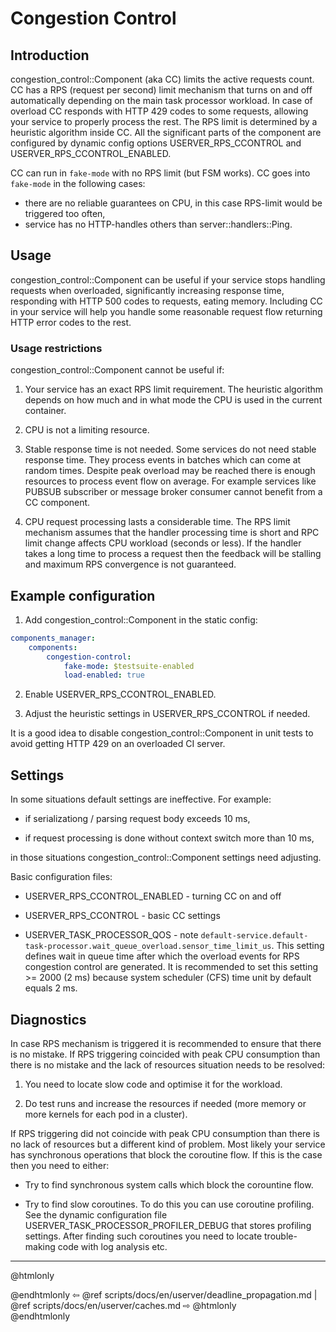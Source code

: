 # Congestion Control

## Introduction

congestion_control::Component (aka CC) limits the active requests count. CC has a RPS (request per second) limit mechanism that turns on
and off automatically depending on the main task processor workload. In case of overload CC responds with HTTP 429 codes to some requests,
allowing your service to properly process the rest. The RPS limit is determined by a heuristic algorithm inside CC. 
All the significant parts of the component are configured by dynamic config options USERVER_RPS_CCONTROL and USERVER_RPS_CCONTROL_ENABLED.

CC can run in `fake-mode` with no RPS limit (but FSM works). CC goes into `fake-mode` in the following cases:

* there are no reliable guarantees on CPU, in this case RPS-limit would be triggered too often,
* service has no HTTP-handles others than server::handlers::Ping.

## Usage

congestion_control::Component can be useful if your service stops handling requests when overloaded, significantly increasing response time, responding with HTTP 500 codes to requests, eating memory.
Including CC in your service will help you handle some reasonable request flow returning HTTP error codes to the rest. 

### Usage restrictions

congestion_control::Component cannot be useful if:

1. Your service has an exact RPS limit requirement. The heuristic algorithm depends on how much and in what mode the CPU is used in the current container. 

2. CPU is not a limiting resource.

3. Stable response time is not needed. Some services do not need stable response time. They process events in batches which can come at random times. Despite peak overload may be reached there is enough resources to process event flow on average. For example services like PUBSUB subscriber or message broker consumer cannot benefit from a CC component.

4. CPU request processing lasts a considerable time. The RPS limit mechanism assumes that the handler processing time is short and RPC limit change affects CPU workload (seconds or less). If the handler takes a long time to process a request then the feedback will be stalling and maximum RPS convergence is not guaranteed.

## Example configuration

1. Add congestion_control::Component in the static config:
```yaml
components_manager:
    components:
        congestion-control:
            fake-mode: $testsuite-enabled
            load-enabled: true
```

2. Enable USERVER_RPS_CCONTROL_ENABLED.

3. Adjust the heuristic settings in USERVER_RPS_CCONTROL if needed.

It is a good idea to disable congestion_control::Component in unit tests to avoid getting HTTP 429 on an overloaded CI server.

## Settings

In some situations default settings are ineffective. For example:

* if serializationg / parsing request body exceeds 10 ms,

* if request processing is done without context switch more than 10 ms,

in those situations congestion_control::Component settings need adjusting. 

Basic configuration files:

* USERVER_RPS_CCONTROL_ENABLED - turning CC on and off

* USERVER_RPS_CCONTROL - basic CC settings

* USERVER_TASK_PROCESSOR_QOS - note `default-service.default-task-processor.wait_queue_overload.sensor_time_limit_us`. 
This setting defines wait in queue time after which the overload events for RPS congestion control are generated. 
It is recommended to set this setting >= 2000 (2 ms) because system scheduler (CFS) time unit by default equals 2 ms.

## Diagnostics

In case RPS mechanism is triggered it is recommended to ensure that there is no mistake. If RPS triggering coincided 
with peak CPU consumption than there is no mistake and the lack of resources situation needs to be resolved:

1. You need to locate slow code and optimise it for the workload.

2. Do test runs and increase the resources if needed (more memory or more kernels for each pod in a cluster).

If RPS triggering did not coincide with peak CPU consumption than there is no lack of resources but a different kind of problem.
Most likely your service has synchronous operations that block the coroutine flow. If this is the case then you need to either:

* Try to find synchronous system calls which block the corountine flow.

* Try to find slow coroutines. To do this you can use coroutine profiling. See the dynamic configuration file USERVER_TASK_PROCESSOR_PROFILER_DEBUG 
that stores profiling settings. After finding such coroutines you need to locate trouble-making code with log analysis etc.

----------

@htmlonly <div class="bottom-nav"> @endhtmlonly
⇦ @ref scripts/docs/en/userver/deadline_propagation.md |
@ref scripts/docs/en/userver/caches.md ⇨
@htmlonly </div> @endhtmlonly
